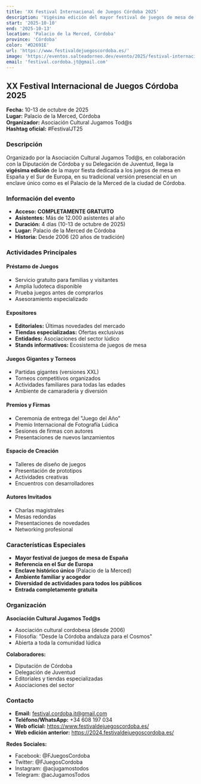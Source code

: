 ```yaml
---
title: 'XX Festival Internacional de Juegos Córdoba 2025'
description: 'Vigésima edición del mayor festival de juegos de mesa de España y el Sur de Europa. Acceso libre y gratuito en el Palacio de la Merced de Córdoba con más de 12.000 asistentes anuales.'
start: '2025-10-10'
end: '2025-10-13'
location: 'Palacio de la Merced, Córdoba'
province: 'Córdoba'
color: '#D2691E'
url: 'https://www.festivaldejuegoscordoba.es/'
image: 'https://eventos.salteadorneo.dev/evento/2025/festival-internacional-juegos-cordoba-xx.jpg'
email: 'festival.cordoba.jt@gmail.com'
---
```


## XX Festival Internacional de Juegos Córdoba 2025

**Fecha:** 10-13 de octubre de 2025  
**Lugar:** Palacio de la Merced, Córdoba  
**Organizador:** Asociación Cultural Jugamos Tod@s  
**Hashtag oficial:** #FestivalJT25

### Descripción

Organizado por la Asociación Cultural Jugamos Tod@s, en colaboración con la Diputación de Córdoba y su Delegación de Juventud, llega la **vigésima edición** de la mayor fiesta dedicada a los juegos de mesa en España y el Sur de Europa, en su tradicional versión presencial en un enclave único como es el Palacio de la Merced de la ciudad de Córdoba.

### Información del evento

- **Acceso:** **COMPLETAMENTE GRATUITO**
- **Asistentes:** Más de 12.000 asistentes al año
- **Duración:** 4 días (10-13 de octubre de 2025)
- **Lugar:** Palacio de la Merced de Córdoba
- **Historia:** Desde 2006 (20 años de tradición)

### Actividades Principales

#### Préstamo de Juegos
- Servicio gratuito para familias y visitantes
- Amplia ludoteca disponible
- Prueba juegos antes de comprarlos
- Asesoramiento especializado

#### Expositores
- **Editoriales:** Últimas novedades del mercado
- **Tiendas especializadas:** Ofertas exclusivas
- **Entidades:** Asociaciones del sector lúdico
- **Stands informativos:** Ecosistema de juegos de mesa

#### Juegos Gigantes y Torneos
- Partidas gigantes (versiones XXL)
- Torneos competitivos organizados
- Actividades familiares para todas las edades
- Ambiente de camaradería y diversión

#### Premios y Firmas
- Ceremonia de entrega del "Juego del Año"
- Premio Internacional de Fotografía Lúdica
- Sesiones de firmas con autores
- Presentaciones de nuevos lanzamientos

#### Espacio de Creación
- Talleres de diseño de juegos
- Presentación de prototipos
- Actividades creativas
- Encuentros con desarrolladores

#### Autores Invitados
- Charlas magistrales
- Mesas redondas
- Presentaciones de novedades
- Networking profesional

### Características Especiales

- **Mayor festival de juegos de mesa de España**
- **Referencia en el Sur de Europa**
- **Enclave histórico único** (Palacio de la Merced)
- **Ambiente familiar y acogedor**
- **Diversidad de actividades para todos los públicos**
- **Entrada completamente gratuita**

### Organización

**Asociación Cultural Jugamos Tod@s**
- Asociación cultural cordobesa (desde 2006)
- Filosofía: "Desde la Córdoba andaluza para el Cosmos"
- Abierta a toda la comunidad lúdica

**Colaboradores:**
- Diputación de Córdoba
- Delegación de Juventud
- Editoriales y tiendas especializadas
- Asociaciones del sector

### Contacto

- **Email:** festival.cordoba.jt@gmail.com
- **Teléfono/WhatsApp:** +34 608 197 034
- **Web oficial:** https://www.festivaldejuegoscordoba.es/
- **Web edición anterior:** https://2024.festivaldejuegoscordoba.es/

**Redes Sociales:**
- Facebook: @FJuegosCordoba
- Twitter: @FJuegosCordoba
- Instagram: @acjugamostodos
- Telegram: @acJugamosTodos
